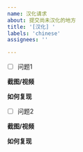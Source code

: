 ```yaml
---
name: 汉化请求
about: 提交尚未汉化的地方
title: '[汉化] '
labels: 'chinese'
assignees: ''

---
```


- [ ] 问题1

**截图/视频**

**如何复现**


- [ ] 问题2

**截图/视频**

**如何复现**

